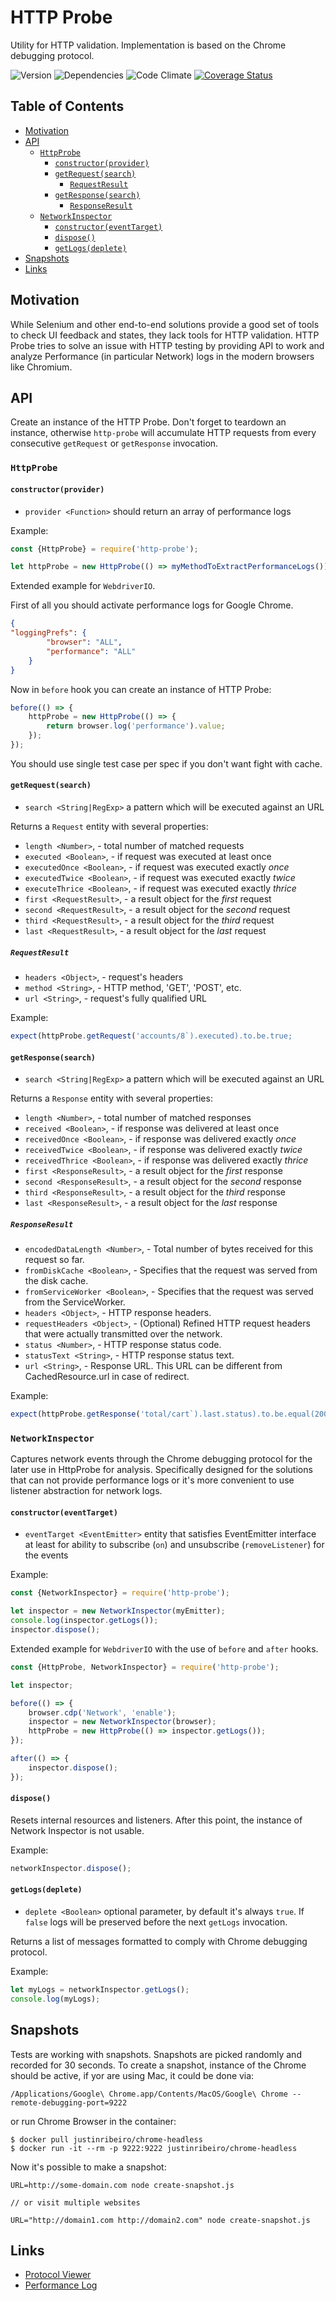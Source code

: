 # HTTP Probe

Utility for HTTP validation. Implementation is based on the Chrome debugging protocol.

![Version](https://img.shields.io/npm/v/http-probe.svg)
![Dependencies](https://david-dm.org/NicolasSiver/http-probe.svg)
![Code Climate](https://codeclimate.com/github/NicolasSiver/http-probe/badges/gpa.svg)
[![Coverage Status](https://coveralls.io/repos/github/NicolasSiver/http-probe/badge.svg?branch=master)](https://coveralls.io/github/NicolasSiver/http-probe?branch=master)

## Table of Contents

<!-- START doctoc generated TOC please keep comment here to allow auto update -->
<!-- DON'T EDIT THIS SECTION, INSTEAD RE-RUN doctoc TO UPDATE -->
 

- [Motivation](#motivation)
- [API](#api)
  - [`HttpProbe`](#httpprobe)
    - [`constructor(provider)`](#constructorprovider)
    - [`getRequest(search)`](#getrequestsearch)
      - [`RequestResult`](#requestresult)
    - [`getResponse(search)`](#getresponsesearch)
      - [`ResponseResult`](#responseresult)
  - [`NetworkInspector`](#networkinspector)
    - [`constructor(eventTarget)`](#constructoreventtarget)
    - [`dispose()`](#dispose)
    - [`getLogs(deplete)`](#getlogsdeplete)
- [Snapshots](#snapshots)
- [Links](#links)

<!-- END doctoc generated TOC please keep comment here to allow auto update -->

## Motivation

While Selenium and other end-to-end solutions provide a good set of tools to check UI feedback and states, they lack tools for HTTP validation. 
HTTP Probe tries to solve an issue with HTTP testing by providing API to work and analyze Performance (in particular Network) logs in the modern browsers like Chromium.

## API

Create an instance of the HTTP Probe. Don't forget to teardown an instance, otherwise `http-probe` will accumulate HTTP requests from every consecutive `getRequest` or `getResponse` invocation.

### `HttpProbe`

#### `constructor(provider)`

- `provider <Function>` should return an array of performance logs

Example: 

```js
const {HttpProbe} = require('http-probe');

let httpProbe = new HttpProbe(() => myMethodToExtractPerformanceLogs());
```

Extended example for `WebdriverIO`.

First of all you should activate performance logs for Google Chrome.

```json
{
"loggingPrefs": {
        "browser": "ALL",
        "performance": "ALL"
    }
}
```

Now in `before` hook you can create an instance of HTTP Probe:

```js
before(() => {
    httpProbe = new HttpProbe(() => {
        return browser.log('performance').value;
    });
});
```

You should use single test case per spec if you don't want fight with cache.

#### `getRequest(search)`

- `search <String|RegExp>` a pattern which will be executed against an URL

Returns a `Request` entity with several properties:

- `length <Number>`, - total number of matched requests
- `executed <Boolean>`, - if request was executed at least once
- `executedOnce <Boolean>`, - if request was executed exactly _once_
- `executedTwice <Boolean>`, - if request was executed exactly _twice_
- `executeThrice <Boolean>`, - if request was executed exactly _thrice_
- `first <RequestResult>`, - a result object for the _first_ request
- `second <RequestResult>`, - a result object for the _second_ request
- `third <RequestResult>`, - a result object for the _third_ request
- `last <RequestResult>`, - a result object for the _last_ request

##### `RequestResult`

- `headers <Object>`, - request's headers
- `method <String>`, - HTTP method, 'GET', 'POST', etc.
- `url <String>`, - request's fully qualified URL 

Example:

```js
expect(httpProbe.getRequest('accounts/8`).executed).to.be.true;
```

#### `getResponse(search)`

- `search <String|RegExp>` a pattern which will be executed against an URL

Returns a `Response` entity with several properties:

- `length <Number>`, - total number of matched responses
- `received <Boolean>`, - if response was delivered at least once
- `receivedOnce <Boolean>`, - if response was delivered exactly _once_
- `receivedTwice <Boolean>`, - if response was delivered exactly _twice_
- `receivedThrice <Boolean>`, - if response was delivered exactly _thrice_
- `first <ResponseResult>`, - a result object for the _first_ response
- `second <ResponseResult>`, - a result object for the _second_ response
- `third <ResponseResult>`, - a result object for the _third_ response
- `last <ResponseResult>`, - a result object for the _last_ response

##### `ResponseResult`

- `encodedDataLength <Number>`, - Total number of bytes received for this request so far.
- `fromDiskCache <Boolean>`, - Specifies that the request was served from the disk cache.
- `fromServiceWorker <Boolean>`, - Specifies that the request was served from the ServiceWorker.
- `headers <Object>`, - HTTP response headers.
- `requestHeaders <Object>`, - (Optional) Refined HTTP request headers that were actually transmitted over the network.
- `status <Number>`, - HTTP response status code.
- `statusText <String>`, - HTTP response status text.
- `url <String>`, - Response URL. This URL can be different from CachedResource.url in case of redirect.

Example:

```js
expect(httpProbe.getResponse('total/cart`).last.status).to.be.equal(200);
```

### `NetworkInspector`

Captures network events through the Chrome debugging protocol for the later use in HttpProbe for analysis.
Specifically designed for the solutions that can not provide performance logs or it's more convenient to use listener abstraction for network logs.

#### `constructor(eventTarget)`

- `eventTarget <EventEmitter>` entity that satisfies EventEmitter interface at least for ability to subscribe (`on`) and unsubscribe (`removeListener`) for the events

Example: 

```js
const {NetworkInspector} = require('http-probe');

let inspector = new NetworkInspector(myEmitter);
console.log(inspector.getLogs());
inspector.dispose();
```

Extended example for `WebdriverIO` with the use of `before` and `after` hooks.

```js
const {HttpProbe, NetworkInspector} = require('http-probe');

let inspector;

before(() => {
    browser.cdp('Network', 'enable');
    inspector = new NetworkInspector(browser);
    httpProbe = new HttpProbe(() => inspector.getLogs());
});

after(() => {
    inspector.dispose(); 
});
```

#### `dispose()`

Resets internal resources and listeners. 
After this point, the instance of Network Inspector is not usable.

Example:

```js
networkInspector.dispose();
```

#### `getLogs(deplete)`

- `deplete <Boolean>` optional parameter, by default it's always `true`. If `false` logs will be preserved before the next `getLogs` invocation.

Returns a list of messages formatted to comply with Chrome debugging protocol.

Example:

```js
let myLogs = networkInspector.getLogs();
console.log(myLogs);
```

## Snapshots

Tests are working with snapshots. Snapshots are picked randomly and recorded for 30 seconds.
To create a snapshot, instance of the Chrome should be active, if yor are using Mac, it could be done via:

```shell
/Applications/Google\ Chrome.app/Contents/MacOS/Google\ Chrome --remote-debugging-port=9222
```

or run Chrome Browser in the container:

```shell
$ docker pull justinribeiro/chrome-headless
$ docker run -it --rm -p 9222:9222 justinribeiro/chrome-headless 
```

Now it's possible to make a snapshot:

```shell
URL=http://some-domain.com node create-snapshot.js

// or visit multiple websites 

URL="http://domain1.com http://domain2.com" node create-snapshot.js
```

## Links

- [Protocol Viewer](https://github.com/ChromeDevTools/debugger-protocol-viewer)
- [Performance Log](https://sites.google.com/a/chromium.org/chromedriver/logging/performance-log)
